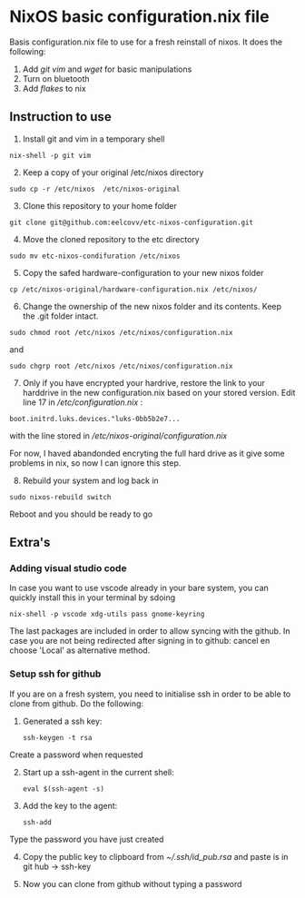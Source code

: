 # NixOS basic configuration.nix file

Basis configuration.nix file to use for a fresh reinstall of nixos. It does the following:
1. Add  *git* *vim* and *wget* for basic manipulations 
2. Turn on bluetooth 
3. Add *flakes* to nix 

## Instruction to use

1. Install git and vim in a temporary shell

``
nix-shell -p git vim
``

2. Keep a copy of your original /etc/nixos directory

``
sudo cp -r /etc/nixos  /etc/nixos-original 
``

3. Clone this repository to your home folder

``
git clone git@github.com:eelcovv/etc-nixos-configuration.git 
``

4. Move the cloned repository to the etc directory 

``
sudo mv etc-nixos-condifuration /etc/nixos
``

5. Copy the safed hardware-configuration to your new nixos folder

``
cp /etc/nixos-original/hardware-configuration.nix /etc/nixos/
``

6. Change the ownership of the new nixos folder and its contents. Keep the .git folder intact.

``
sudo chmod root /etc/nixos /etc/nixos/configuration.nix
``

and 

``
sudo chgrp root /etc/nixos /etc/nixos/configuration.nix
``

7. Only if you have encrypted your hardrive, restore the link to your harddrive in the new 
configuration.nix based on your stored version. 
Edit line 17 in */etc/configuration.nix* :

``
  boot.initrd.luks.devices."luks-0bb5b2e7...
``

with the line stored in */etc/nixos-original/configuration.nix*

For now, I haved abandonded encryting the full hard drive as it give some problems in nix, so 
now I can ignore this step.

8. Rebuild your system and log back in

``
sudo nixos-rebuild switch
``


Reboot and you should be ready to go


## Extra's

### Adding visual studio code
In case you want to use vscode already in your bare system, you can quickly install this in your terminal by sdoing

``
nix-shell -p vscode xdg-utils pass gnome-keyring
``

The last packages are included in order to allow syncing with the github. In case you are not being redirected after signing in to github: cancel en choose 'Local' as alternative method.

### Setup ssh for github

If you are on a fresh system, you need to initialise ssh in order to be able to clone from github. Do the following:

1. Generated a ssh key: 

   ``ssh-keygen -t rsa``

Create a password when requested

2. Start up a ssh-agent in the current shell: 

   ``eval $(ssh-agent -s)``

3. Add the key to the agent: 

    ``ssh-add``

Type the password you have just created

4. Copy the public key to clipboard from *~/.ssh/id_pub.rsa* and paste is in git hub -> ssh-key

5. Now you can clone from github without typing a password
